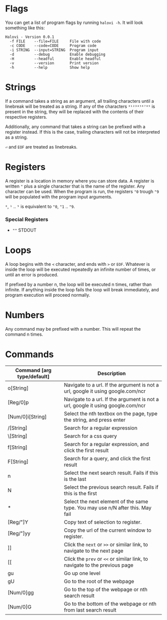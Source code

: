 # Flags

You can get a list of program flags by running `halovi -h`. It will look something like this:

```
Halovi - Version 0.0.1
  -f FILE    --file=FILE     File with code
  -c CODE    --code=CODE     Program code
  -i STRING  --input=STRING  Program input
  -d         --debug         Enable debugging
  -H         --headful       Enable headful
  -v         --version       Print version
  -h         --help          Show help
```

# Strings

If a command takes a string as an argument, all trailing characters until a linebreak will be treated as a string. If any of the characters `⁰¹²³⁴⁵⁶⁷⁸⁹` is present in the string, they will be replaced with the contents of their respective registers.

Additionally, any command that takes a string can be prefixed with a register instead. If this is the case, trailing characters will not be interpreted as a string.

`⏎` and `EOF` are treated as linebreaks.

# Registers

A register is a location in memory where you can store data. A register is written `"` plus a single character that is the name of the register. Any character can be used.
When the program is run, the registers `"0` trough `"9` will be populated with the program input arguments.

`⁰`, `¹` .. `⁹` is equivalent to `"0`, `"1` .. `"9`.

### Special Registers

* `""` STDOUT

# Loops

A loop begins with the `<` character, and ends with `>` or `EOF`. Whatever is inside the loop will be executed repeatedly an infinite number of times, or until an error is produced.

If prefixed by a number n, the loop will be executed n times, rather than infinite. If anything inside the loop fails the loop will break immediately, and program execution will proceed normally.

# Numbers

Any command may be prefixed with a number. This will repeat the command n times.

# Commands

| Command [arg type/default] | Description                                                                     |
|----------------------------|---------------------------------------------------------------------------------|
| o[String]                  | Navigate to a url. If the argument is not a url, google it using google.com/ncr |
| [Reg/0]p                   | Navigate to a url. If the argument is not a url, google it using google.com/ncr |
| [Num/0]i[String]           | Select the nth textbox on the page, type the string, and press enter            |
| /[String]                  | Search for a regular expression                                                 |
| \\[String]                 | Search for a css query                                                          |
| f[String]                  | Search for a regular expression, and click the first result                     |
| F[String]                  | Search for a query, and click the first result                                  |
| n                          | Select the next search result. Fails if this is the last                        |
| N                          | Select the previous search result. Fails if this is the first                   |
| *                          | Select the next element of the same type. You may use n/N after this. May fail  |
| [Reg/"]Y                   | Copy text of selection to register.                                             |
| [Reg/"]yy                  | Copy the url of the current window to register.                                 |
| ]]                         | Click the `next` or `>>` or similar link, to navigate to the next page          |
| [[                         | Click the `prev` or `<<` or similar link, to navigate to the previous page      |
| gu                         | Go up one level                                                                 |
| gU                         | Go to the root of the webpage                                                   |
| [Num/0]gg                  | Go to the top of the webpage or nth search result                               |
| [Num/0]G                   | Go to the bottom of the webpage or nth from last search result                  |
